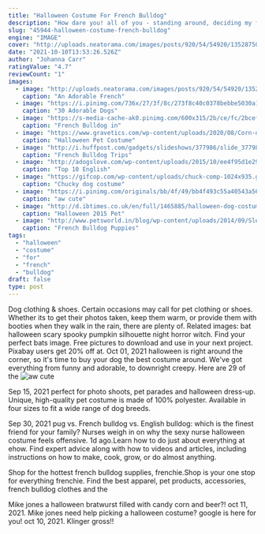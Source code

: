 ```yaml
---
title: "Halloween Costume For French Bulldog"
description: "How dare you! all of you - standing around, deciding my future? i am not a prize to be won!princess jasmine princess jasmine is the deuteragonist of disney's 1992 animated feature film, aladdin. She is the independent and rebellious princess of agrabah, a middle eastern kingdom ruled by her father, the sultan. As the future sultana, jasmine"
slug: "45944-halloween-costume-french-bulldog"
engine: "IMAGE"
cover: "http://uploads.neatorama.com/images/posts/920/54/54920/1352875045-0.jpg"
date: "2021-10-10T13:53:26.526Z"
author: "Johanna Carr"
ratingValue: "4.7"
reviewCount: "1"
images:
  - image: "http://uploads.neatorama.com/images/posts/920/54/54920/1352875045-0.jpg"
    caption: "An Adorable French"
  - image: "https://i.pinimg.com/736x/27/3f/8c/273f8c40c0378bebbe5030a15188a0cb--tacos-favorite-things.jpg"
    caption: "30 Adorable Dogs"
  - image: "https://s-media-cache-ak0.pinimg.com/600x315/2b/ce/fc/2bcefcc9a2b05e7f32cfaf87c76ae563.jpg"
    caption: "French Bulldog in"
  - image: "https://www.gravetics.com/wp-content/uploads/2020/08/Corn-dog-costume-for-Halloween..jpg"
    caption: "Halloween Pet Costume"
  - image: "http://i.huffpost.com/gadgets/slideshows/377986/slide_377986_4456208_free.jpg"
    caption: "French Bulldog Trips"
  - image: "http://adogslove.com/wp-content/uploads/2015/10/ee4f95d1e29076ae167fc81f61652952.jpg"
    caption: "Top 10 English"
  - image: "https://gifcop.com/wp-content/uploads/chuck-comp-1024x935.gif"
    caption: "Chucky dog costume"
  - image: "https://i.pinimg.com/originals/bb/4f/49/bb4f493c55a40543a5607168e6900883.jpg"
    caption: "aw cute"
  - image: "http://d.ibtimes.co.uk/en/full/1465885/halloween-dog-costumes.jpg"
    caption: "Halloween 2015 Pet"
  - image: "http://www.petsworld.in/blog/wp-content/uploads/2014/09/Sleeping-cute-french-bulldog1.jpg"
    caption: "French Bulldog Puppies"
tags:
  - "halloween"
  - "costume"
  - "for"
  - "french"
  - "bulldog"
draft: false
type: post
---
```


Dog clothing & shoes. Certain occasions may call for pet clothing or shoes. Whether its to get their photos taken, keep them warm, or provide them with booties when they walk in the rain, there are plenty of. Related images: bat halloween scary spooky pumpkin silhouette night horror witch. Find your perfect bats image. Free pictures to download and use in your next project. Pixabay users get 20% off at. Oct 01, 2021 halloween is right around the corner, so it's time to buy your dog the best costume around. We've got everything from funny and adorable, to downright creepy. Here are 29 of the
![aw cute](https://i.pinimg.com/originals/bb/4f/49/bb4f493c55a40543a5607168e6900883.jpg "aw cute")

Sep 15, 2021 perfect for photo shoots, pet parades and halloween dress-up. Unique, high-quality pet costume is made of 100% polyester. Available in four sizes to fit a wide range of dog breeds.
<!--inArticleAds-->

<!--galleryOne-->

Sep 30, 2021 pug vs. French bulldog vs. English bulldog: which is the finest friend for your family?  Nurses weigh in on why the sexy nurse halloween costume feels offensive. 1d ago.Learn how to do just about everything at ehow. Find expert advice along with how to videos and articles, including instructions on how to make, cook, grow, or do almost anything.
<!--inArticleAds-->

<!--galleryTwo-->

Shop for the hottest french bulldog supplies, frenchie.Shop is your one stop for everything frenchie. Find the best apparel, pet products, accessories, french bulldog clothes and the
<!--galleryThree-->

Mike jones a halloween bratwurst filled with candy corn and beer?! oct 11, 2021. Mike jones need help picking a halloween costume? google is here for you! oct 10, 2021. Klinger gross!!